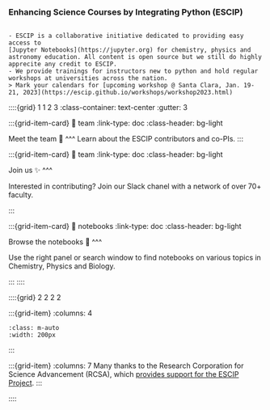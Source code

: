 ### Enhancing Science Courses by Integrating Python (ESCIP)

```{admonition} What is ESCIP about?

- ESCIP is a collaborative initiative dedicated to providing easy access to
[Jupyter Notebooks](https://jupyter.org) for chemistry, physics and
astronomy education. All content is open source but we still do highly apprecite any credit to ESCIP.
- We provide trainings for instructors new to python and hold regular workshops at universities across the nation. 
> Mark your calendars for [upcoming workshop @ Santa Clara, Jan. 19-21, 2023](https://escip.github.io/workshops/workshop2023.html) 
```


::::{grid} 1 1 2 3
:class-container: text-center
:gutter: 3

:::{grid-item-card}
:link: team
:link-type: doc
:class-header: bg-light

Meet the team 🤠
^^^
Learn about the ESCIP contributors and co-PIs. 
:::

:::{grid-item-card}
:link: team
:link-type: doc
:class-header: bg-light

Join us ✨
^^^

Interested in contributing? Join our Slack chanel with a network of over 70+ faculty.

:::

:::{grid-item-card}
:link: notebooks
:link-type: doc
:class-header: bg-light

Browse the notebooks 🚀
^^^

Use the right panel or search window to find notebooks on various topics in Chemistry, Physics and Biology.

:::
::::



::::{grid} 2 2 2 2

:::{grid-item}
:columns: 4

```{image} https://rescorp.org/imgs/rcsa_logo.png
:class: m-auto
:width: 200px
```

:::

:::{grid-item}
:columns: 7
Many thanks to the Research Corporation for Science Advancement (RCSA), which [provides support for the ESCIP Project](https://rescorp.org/).
:::

::::
